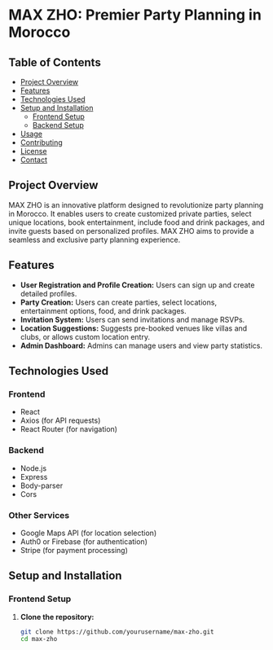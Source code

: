 # MAX ZHO: Premier Party Planning in Morocco

## Table of Contents

- [Project Overview](#project-overview)
- [Features](#features)
- [Technologies Used](#technologies-used)
- [Setup and Installation](#setup-and-installation)
  - [Frontend Setup](#frontend-setup)
  - [Backend Setup](#backend-setup)
- [Usage](#usage)
- [Contributing](#contributing)
- [License](#license)
- [Contact](#contact)

## Project Overview

MAX ZHO is an innovative platform designed to revolutionize party planning in Morocco. It enables users to create customized private parties, select unique locations, book entertainment, include food and drink packages, and invite guests based on personalized profiles. MAX ZHO aims to provide a seamless and exclusive party planning experience.

## Features

- **User Registration and Profile Creation:** Users can sign up and create detailed profiles.
- **Party Creation:** Users can create parties, select locations, entertainment options, food, and drink packages.
- **Invitation System:** Users can send invitations and manage RSVPs.
- **Location Suggestions:** Suggests pre-booked venues like villas and clubs, or allows custom location entry.
- **Admin Dashboard:** Admins can manage users and view party statistics.

## Technologies Used

### Frontend
- React
- Axios (for API requests)
- React Router (for navigation)

### Backend
- Node.js
- Express
- Body-parser
- Cors

### Other Services
- Google Maps API (for location selection)
- Auth0 or Firebase (for authentication)
- Stripe (for payment processing)

## Setup and Installation

### Frontend Setup

1. **Clone the repository:**
   ```bash
   git clone https://github.com/yourusername/max-zho.git
   cd max-zho
